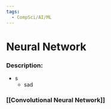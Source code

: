 ```yaml
---
tags:
  - CompSci/AI/ML
---
```

# Neural Network
### Description:
- s
	- sad
### [[Convolutional Neural Network]]
